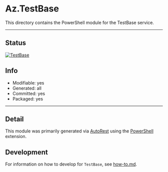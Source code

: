 <!-- region Generated -->
# Az.TestBase
This directory contains the PowerShell module for the TestBase service.

---
## Status
[![TestBase](https://img.shields.io/powershellgallery/v/TestBase.svg?style=flat-square&label=TestBase "TestBase")](https://www.powershellgallery.com/packages/TestBase/)

## Info
- Modifiable: yes
- Generated: all
- Committed: yes
- Packaged: yes

---
## Detail
This module was primarily generated via [AutoRest](https://github.com/Azure/autorest) using the [PowerShell](https://github.com/Azure/autorest.powershell) extension.

## Development
For information on how to develop for `TestBase`, see [how-to.md](how-to.md).
<!-- endregion -->
